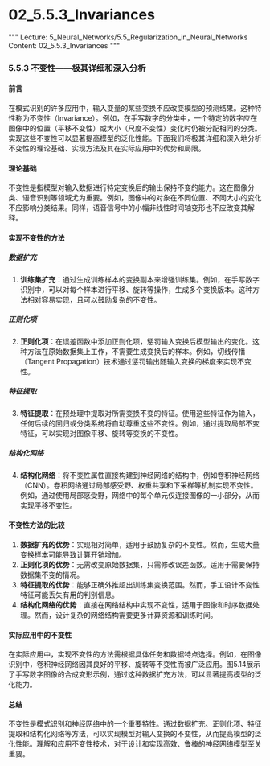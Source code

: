 # 02_5.5.3_Invariances

"""
Lecture: 5_Neural_Networks/5.5_Regularization_in_Neural_Networks
Content: 02_5.5.3_Invariances
"""

### 5.5.3 不变性——极其详细和深入分析

#### 前言

在模式识别的许多应用中，输入变量的某些变换不应改变模型的预测结果。这种特性称为不变性（Invariance）。例如，在手写数字的分类中，一个特定的数字应在图像中的位置（平移不变性）或大小（尺度不变性）变化时仍被分配相同的分类。实现这些不变性可以显著提高模型的泛化性能。下面我们将极其详细和深入地分析不变性的理论基础、实现方法及其在实际应用中的优势和局限。

#### 理论基础

不变性是指模型对输入数据进行特定变换后的输出保持不变的能力。这在图像分类、语音识别等领域尤为重要。例如，图像中的对象在不同位置、不同大小的变化不应影响分类结果。同样，语音信号中的小幅非线性时间轴变形也不应改变其解释。

#### 实现不变性的方法

##### 数据扩充

1. **训练集扩充**：通过生成训练样本的变换副本来增强训练集。例如，在手写数字识别中，可以对每个样本进行平移、旋转等操作，生成多个变换版本。这种方法相对容易实现，且可以鼓励复杂的不变性。

##### 正则化项

2. **正则化项**：在误差函数中添加正则化项，惩罚输入变换后模型输出的变化。这种方法在原始数据集上工作，不需要生成变换后的样本。例如，切线传播（Tangent Propagation）技术通过惩罚输出随输入变换的梯度来实现不变性。

##### 特征提取

3. **特征提取**：在预处理中提取对所需变换不变的特征。使用这些特征作为输入，任何后续的回归或分类系统将自动尊重这些不变性。例如，通过提取局部不变特征，可以实现对图像平移、旋转等变换的不变性。

##### 结构化网络

4. **结构化网络**：将不变性属性直接构建到神经网络的结构中，例如卷积神经网络（CNN）。卷积网络通过局部感受野、权重共享和下采样等机制实现不变性。例如，通过使用局部感受野，网络中的每个单元仅连接图像的一小部分，从而实现平移不变性。

#### 不变性方法的比较

1. **数据扩充的优势**：实现相对简单，适用于鼓励复杂的不变性。然而，生成大量变换样本可能导致计算开销增加。
2. **正则化项的优势**：无需改变原始数据集，只需修改误差函数。适用于需要保持数据集不变的情况。
3. **特征提取的优势**：能够正确外推超出训练集变换范围。然而，手工设计不变性特征可能丢失有用的判别信息。
4. **结构化网络的优势**：直接在网络结构中实现不变性，适用于图像和时序数据处理。然而，设计复杂的网络结构需要更多计算资源和训练时间。

#### 实际应用中的不变性

在实际应用中，实现不变性的方法需根据具体任务和数据特点选择。例如，在图像识别中，卷积神经网络因其良好的平移、旋转等不变性而被广泛应用。图5.14展示了手写数字图像的合成变形示例，通过这种数据扩充方法，可以显著提高模型的泛化能力。

#### 总结

不变性是模式识别和神经网络中的一个重要特性。通过数据扩充、正则化项、特征提取和结构化网络等方法，可以实现模型对输入变换的不变性，从而提高模型的泛化性能。理解和应用不变性技术，对于设计和实现高效、鲁棒的神经网络模型至关重要。
